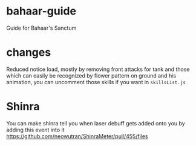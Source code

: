 # bahaar-guide  
Guide for Bahaar's Sanctum  

# changes  
Reduced notice load, mostly by removing front attacks for tank and those which can easily be recognized by flower pattern on ground and his animation, you can uncomment those skills if you want in `skillsList.js`  

# Shinra  
You can make shinra tell you when laser debuff gets added onto you by adding this event into it https://github.com/neowutran/ShinraMeter/pull/455/files  